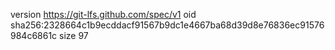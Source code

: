 version https://git-lfs.github.com/spec/v1
oid sha256:2328664c1b9ecddacf91567b9dc1e4667ba68d39d8e76836ec91576984c6861c
size 97
